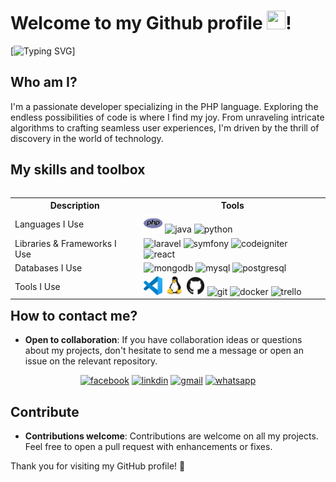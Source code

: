 # Welcome to my Github profile <img src="https://github.com/fluidicon.png" width="30" height="30" />! 

[![Typing SVG](https://readme-typing-svg.herokuapp.com?font=Cascadia+code&weight=500&size=40&pause=1000&color=3333C5&random=false&width=720&height=100&lines=Hello+World!)]
## Who am I?
<p>
I'm a passionate developer specializing in the PHP language. Exploring the endless possibilities of code is where I find my joy. From unraveling intricate algorithms to crafting seamless user experiences, I'm driven by the thrill of discovery in the world of technology.
</p>

## My skills and toolbox
<table align=left>
<tr>
<th>Description</th>
<th>Tools</th>
</tr>
<tr>
<td>Languages I Use</td>
<td>  
  <img src="https://raw.githubusercontent.com/devicons/devicon/master/icons/php/php-original.svg" alt="php" title="php" height="30" /> <img src="https://www.vectorlogo.zone/logos/java/java-horizontal.svg" alt="java" title="java" height="30" /> <img src="https://www.vectorlogo.zone/logos/python/python-horizontal.svg" alt="python" title="python" height="30" /></td>
</tr>
<tr>
<td>Libraries & Frameworks I Use</td>
<td> <img  src='https://www.vectorlogo.zone/logos/laravel/laravel-icon.svg'  alt='laravel'  height='30' title='laravel'> <img  src='https://www.vectorlogo.zone/logos/symfony/symfony-icon.svg'  alt='symfony'  height='30' title='symfony'> <img  src='https://www.svgrepo.com/download/353579/codeigniter.svg'  alt='codeigniter'  height='30' title='codeigniter'> <img  src='https://www.vectorlogo.zone/logos/reactjs/reactjs-ar21.svg'  alt='react'  height='30' title='react'>
</td>
</tr>
<tr>
<td>Databases I Use</td>
<td><img  src='https://www.vectorlogo.zone/logos/mongodb/mongodb-icon.svg'  alt='mongodb'  height='30' title='mongodb'>  <img  src='https://www.vectorlogo.zone/logos/mysql/mysql-official.svg'  alt='mysql'  height='30' title='mysql'> <img  src='https://www.vectorlogo.zone/logos/postgresql/postgresql-icon.svg'  alt='postgresql'  height='30' title='postresql'></td>
</tr>
<tr>
<td>Tools I Use</td>
<td><img  src='https://raw.githubusercontent.com/devicons/devicon/master/icons/vscode/vscode-original.svg'  alt='visualstudiocode'  height='30' title='vs code'> <img  src='https://raw.githubusercontent.com/devicons/devicon/master/icons/linux/linux-original.svg'  alt='linux'  height='30' title='linux'> <img src="https://raw.githubusercontent.com/devicons/devicon/master/icons/github/github-original.svg" alt="github" title="GitHub" height="30" /> <img  src='https://www.vectorlogo.zone/logos/git-scm/git-scm-icon.svg'  alt='git'  height='30' title='git'> <img  src='https://www.vectorlogo.zone/logos/docker/docker-ar21.svg'  alt='docker'  height='30' title='docker'> <img  src='https://www.vectorlogo.zone/logos/trello/trello-ar21.svg'  alt='trello'  height='30' title='trello'></td>
</tr>
<tr>
</tr>
</table>


## How to contact me?

- **Open to collaboration**: If you have collaboration ideas or questions about my projects, don't hesitate to send me a message or open an issue on the relevant repository.
<p align='center'>
<a href='https://www.facebook.com/tanjaka.nyhery'><img src='https://www.vectorlogo.zone/logos/facebook/facebook-official.svg' alt='facebook' height='30' /></a>
<a href='#'><img src='https://www.vectorlogo.zone/logos/linkedin/linkedin-icon.svg' alt='linkdin' height='30' /></a>
<a href='mailto:tanjaka.nyhery@gmail.com'><img src='https://www.vectorlogo.zone/logos/gmail/gmail-icon.svg' alt='gmail' height='30' /></a>
<a href='#'><img src='https://www.vectorlogo.zone/logos/whatsapp/whatsapp-icon.svg' alt='whatsapp' height='30' /></a>
</p>



## Contribute

- **Contributions welcome**: Contributions are welcome on all my projects. Feel free to open a pull request with enhancements or fixes.

Thank you for visiting my GitHub profile! 🚀
